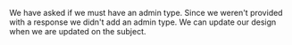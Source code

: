 We have asked if we must have an admin type. Since we weren't provided with a response we didn't add an admin type. We can update our design when we are updated on the subject.
